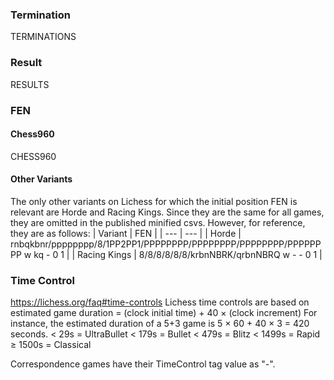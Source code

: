 
### Termination
TERMINATIONS

### Result
RESULTS

### FEN

#### Chess960
CHESS960

#### Other Variants
The only other variants on Lichess for which the initial position FEN is relevant are Horde and Racing Kings. Since they are the same for all games, they are omitted in the published minified csvs. However, for reference, they are as follows:
| Variant | FEN |
| --- | --- |
| Horde | rnbqkbnr/pppppppp/8/1PP2PP1/PPPPPPPP/PPPPPPPP/PPPPPPPP/PPPPPPPP w kq - 0 1 |
| Racing Kings | 8/8/8/8/8/8/krbnNBRK/qrbnNBRQ w - - 0 1 |


### Time Control
https://lichess.org/faq#time-controls
Lichess time controls are based on estimated game duration = (clock initial time) + 40 × (clock increment)
For instance, the estimated duration of a 5+3 game is 5 × 60 + 40 × 3 = 420 seconds.
< 29s = UltraBullet
< 179s = Bullet
< 479s = Blitz
< 1499s = Rapid
≥ 1500s = Classical

Correspondence games have their TimeControl tag value as "-".